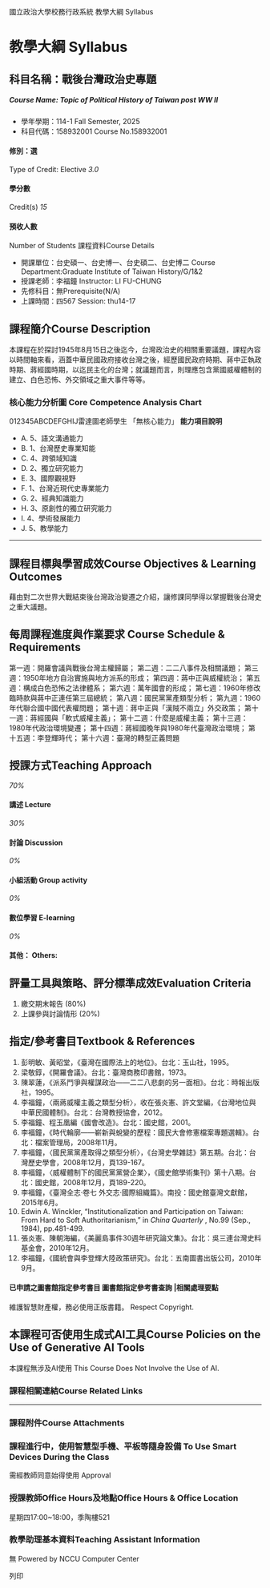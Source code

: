 國立政治大學校務行政系統 教學大綱 Syllabus
# 教學大綱 Syllabus
##  科目名稱：戰後台灣政治史專題 
#####  Course Name: Topic of Political History of Taiwan post WW II
  * 學年學期：114-1 Fall Semester, 2025 
  * 科目代碼：158932001 Course No.158932001


#### 修別：選
Type of Credit: Elective 
_3.0_
#### 學分數
Credit(s)
_15_
#### 預收人數
Number of Students
課程資料Course Details
  * 開課單位：台史碩一、台史博一、台史碩二、台史博二 Course Department:Graduate Institute of Taiwan History/G/1&2 
  * 授課老師：李福鐘 Instructor: LI FU-CHUNG 
  * 先修科目：無Prerequisite(N/A)
  * 上課時間：四567 Session: thu14-17


##  課程簡介Course Description
本課程在於探討1945年8月15日之後迄今，台灣政治史的相關重要議題，課程內容以時間軸來看，涵蓋中華民國政府接收台灣之後，經歷國民政府時期、蔣中正執政時期、蔣經國時期，以迄民主化的台灣；就議題而言，則理應包含黨國威權體制的建立、白色恐怖、外交領域之重大事件等等。
###  核心能力分析圖 Core Competence Analysis Chart
012345ABCDEFGHIJ雷達圖老師學生
「無核心能力」 
**能力項目說明**
  * A. 5、語文溝通能力
  * B. 1、台灣歷史專業知能
  * C. 4、跨領域知識
  * D. 2、獨立研究能力
  * E. 3、國際觀視野
  * F. 1、台灣近現代史專業能力
  * G. 2、經典知識能力
  * H. 3、原創性的獨立研究能力
  * I. 4、學術發展能力
  * J. 5、教學能力


* * *
##  課程目標與學習成效Course Objectives & Learning Outcomes 
藉由對二次世界大戰結束後台灣政治變遷之介紹，讓修課同學得以掌握戰後台灣史之重大議題。
##  每周課程進度與作業要求 Course Schedule & Requirements
第一週：開羅會議與戰後台灣主權歸屬；
第二週：二二八事件及相關議題；
第三週：1950年地方自治實施與地方派系的形成；
第四週：蔣中正與威權統治；
第五週：構成白色恐怖之法律體系；
第六週：萬年國會的形成；
第七週：1960年修改臨時款與蔣中正連任第三屆總統；
第八週：國民黨黨產類型分析；
第九週：1960年代聯合國中國代表權問題；
第十週：蔣中正與「漢賊不兩立」外交政策；
第十一週：蔣經國與「軟式威權主義」；
第十二週：什麼是威權主義；
第十三週：1980年代政治環境變遷；
第十四週：蔣經國晚年與1980年代臺灣政治環境；
第十五週：李登輝時代；
第十六週：臺灣的轉型正義問題
##  授課方式Teaching Approach
_70%_
####  講述 Lecture
_30%_
####  討論 Discussion
_0%_
####  小組活動 Group activity
_0%_
####  數位學習 E-learning
_0%_
####  其他： Others:
##  評量工具與策略、評分標準成效Evaluation Criteria
1) 繳交期末報告 (80%)
2) 上課參與討論情形 (20%)
##  指定/參考書目Textbook & References
1) 彭明敏、黃昭堂，《臺灣在國際法上的地位》。台北：玉山社，1995。
2) 梁敬錞，《開羅會議》。台北：臺灣商務印書館，1973。
3) 陳翠蓮，《派系鬥爭與權謀政治——二二八悲劇的另一面相》。台北：時報出版社，1995。
4) 李福鐘，〈兩蔣威權主義之類型分析〉，收在張炎憲、許文堂編，《台灣地位與中華民國體制》。台北：台灣教授協會，2012。
5) 李福鐘、程玉凰編《國會改造》。台北：國史館，2001。
6) 李福鐘，《時代輪廓——嶄新與蛻變的歷程：國民大會修憲檔案專題選輯》。台北：檔案管理局，2008年11月。
7) 李福鐘，〈國民黨黨產取得之類型分析〉，《台灣史學雜誌》第五期。台北：台灣歷史學會，2008年12月，頁139-167。
8) 李福鐘，〈威權體制下的國民黨黨營企業〉，《國史館學術集刊》第十八期。台北：國史館，2008年12月，頁189-220。
9) 李福鐘，《臺灣全志‧卷七 外交志‧國際組織篇》。南投：國史館臺灣文獻館，2015年6月。
10) Edwin A. Winckler, “Institutionalization and Participation on Taiwan: From Hard to Soft Authoritarianism,” in _China Quarterly_ , No.99 (Sep., 1984), pp.481-499.
11) 張炎憲、陳朝海編，《美麗島事件30週年研究論文集》。台北：吳三連台灣史料基金會，2010年12月。
12) 李福鐘，《國統會與李登輝大陸政策研究》。台北：五南圖書出版公司，2010年9月。
####  已申請之圖書館指定參考書目  圖書館指定參考書查詢 |相關處理要點
維護智慧財產權，務必使用正版書籍。 Respect Copyright.
##  本課程可否使用生成式AI工具Course Policies on the Use of Generative AI Tools
本課程無涉及AI使用 This Course Does Not Involve the Use of AI.
###  課程相關連結Course Related Links
* * *
###  課程附件Course Attachments
###  課程進行中，使用智慧型手機、平板等隨身設備 To Use Smart Devices During the Class
需經教師同意始得使用  Approval
###  授課教師Office Hours及地點Office Hours & Office Location
星期四17:00~18:00，季陶樓521
###  教學助理基本資料Teaching Assistant Information
無
Powered by NCCU Computer Center
  
列印
